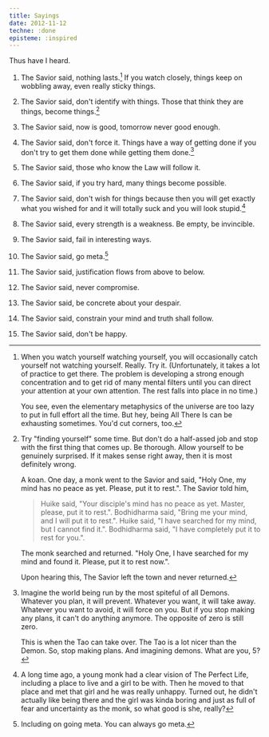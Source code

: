 ```yaml
---
title: Sayings
date: 2012-11-12
techne: :done
episteme: :inspired
---
```


Thus have I heard. 

1. The Savior said, nothing lasts.[^anicca] If you watch closely, things keep on wobbling away, even really sticky things.

2. The Savior said, don't identify with things. Those that think they are things, become things.[^anatta]

3. The Savior said, now is good, tomorrow never good enough.

4. The Savior said, don't force it. Things have a way of getting done if you don't try to get them done while getting them done.[^gtd]

5. The Savior said, those who know the Law will follow it.

6. The Savior said, if you try hard, many things become possible.

7. The Savior said, don't wish for things because then you will get exactly what you wished for and it will totally suck and you will look stupid.[^wish] 

8. The Savior said, every strength is a weakness. Be empty, be invincible.

9. The Savior said, fail in interesting ways.

10. The Savior said, go meta.[^meta]

11. The Savior said, justification flows from above to below.

12. The Savior said, never compromise.

13. The Savior said, be concrete about your despair.

14. The Savior said, constrain your mind and truth shall follow.

15. The Savior said, don't be happy.

[^anatta]:
    Try "finding yourself" some time. But don't do a half-assed job and stop with the first thing that comes up. Be thorough. Allow yourself to be genuinely surprised. If it makes sense right away, then it is most definitely wrong.

    A koan. One day, a monk went to the Savior and said, "Holy One, my mind has no peace as yet. Please, put it to rest.". The Savior told him,

    > Huike said, "Your disciple's mind has no peace as yet. Master, please, put it to rest.". Bodhidharma said, "Bring me your mind, and I will put it to  rest.". Huike said, "I have searched for my mind, but I cannot find it.". Bodhidharma said, "I have completely put it to rest for you.".
    
    The monk searched and returned. "Holy One, I have searched for my mind and found it. Please, put it to rest now.".

    Upon hearing this, The Savior left the town and never returned.
    
[^anicca]:
    When you watch yourself watching yourself, you will occasionally catch yourself not watching yourself. Really. Try it. (Unfortunately, it takes a lot of practice to get there. The problem is developing a strong enough concentration and to get rid of many mental filters until you can direct your attention at your own attention. The rest falls into place in no time.)

    You see, even the elementary metaphysics of the universe are too lazy to put in full effort all the time.  But hey, being All There Is can be exhausting sometimes. You'd cut corners, too. 

[^gtd]: 
    Imagine the world being run by the most spiteful of all Demons. Whatever you plan, it will prevent. Whatever you want, it will take away. Whatever you want to avoid, it will force on you. But if you stop making any plans, it can't do anything anymore. The opposite of zero is still zero.

    This is when the Tao can take over. The Tao is a lot nicer than the Demon. So, stop making plans. And imagining demons. What are you, 5?

[^meta]: Including on going meta. You can always go meta.

[^wish]:
    A long time ago, a young monk had a clear vision of The Perfect Life, including a place to live and a girl to be with. Then he moved to that place and met that girl and he was really unhappy. Turned out, he didn't actually like being there and the girl was kinda boring and just as full of fear and uncertainty as the monk, so what good is she, really?
